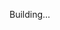 Building...

<!-- Refazer tela de registro -->

<!-- npm i -g yarn

npm i = yarn
npm i 'biblioteca' = yarn add 'biblioteca'
npm run dev = yarn dev  -->

